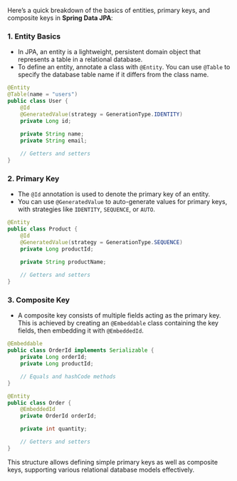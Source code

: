 Here’s a quick breakdown of the basics of entities, primary keys, and composite keys in **Spring Data JPA**:

### 1. **Entity Basics**
   - In JPA, an entity is a lightweight, persistent domain object that represents a table in a relational database.
   - To define an entity, annotate a class with `@Entity`. You can use `@Table` to specify the database table name if it differs from the class name.

   ```java
   @Entity
   @Table(name = "users")
   public class User {
       @Id
       @GeneratedValue(strategy = GenerationType.IDENTITY)
       private Long id;
       
       private String name;
       private String email;

       // Getters and setters
   }
   ```

### 2. **Primary Key**
   - The `@Id` annotation is used to denote the primary key of an entity.
   - You can use `@GeneratedValue` to auto-generate values for primary keys, with strategies like `IDENTITY`, `SEQUENCE`, or `AUTO`.

   ```java
   @Entity
   public class Product {
       @Id
       @GeneratedValue(strategy = GenerationType.SEQUENCE)
       private Long productId;
       
       private String productName;

       // Getters and setters
   }
   ```

### 3. **Composite Key**
   - A composite key consists of multiple fields acting as the primary key. This is achieved by creating an `@Embeddable` class containing the key fields, then embedding it with `@EmbeddedId`.

   ```java
   @Embeddable
   public class OrderId implements Serializable {
       private Long orderId;
       private Long productId;

       // Equals and hashCode methods
   }

   @Entity
   public class Order {
       @EmbeddedId
       private OrderId orderId;

       private int quantity;

       // Getters and setters
   }
   ```

This structure allows defining simple primary keys as well as composite keys, supporting various relational database models effectively.